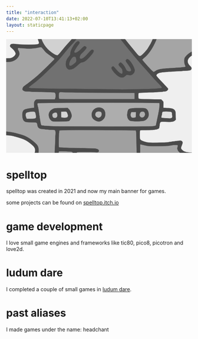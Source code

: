 ```yaml
---
title: "interaction"
date: 2022-07-10T13:41:13+02:00
layout: staticpage
---
```


![games](images/game.jpg)

# spelltop

spelltop was created in 2021 and now my main banner for games.

some projects can be found on [spelltop.itch.io](https://spelltop.itch.io)

# game development

I love small game engines and frameworks like tic80, pico8, picotron and love2d.

# ludum dare

I completed a couple of small games in <a href="https://ldjam.com/users/headchant/games">ludum dare</a>.

# past aliases

I made games under the name: headchant
